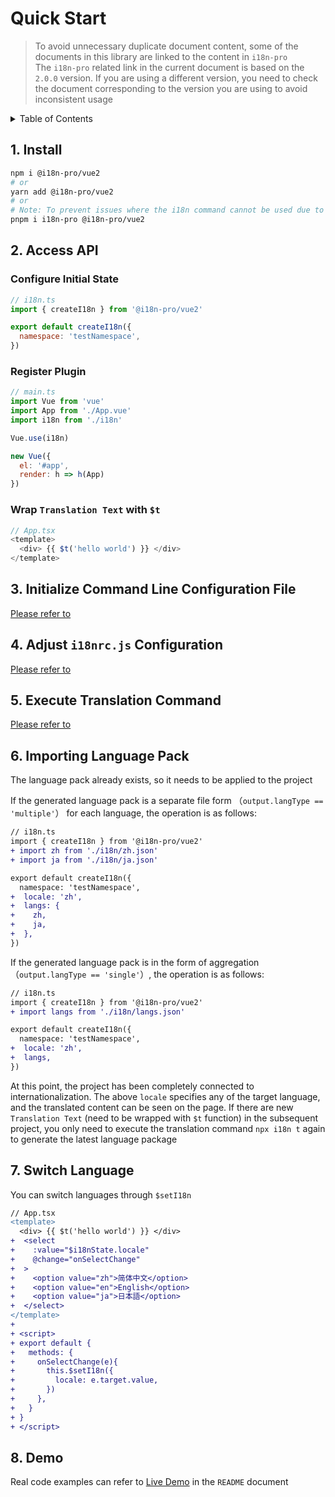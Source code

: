 
# Quick Start

>To avoid unnecessary duplicate document content, some of the documents in this library are linked to the content in  `i18n-pro` <br />The  `i18n-pro`  related link in the current document is based on the  `2.0.0`  version. If you are using a different version, you need to check the document corresponding to the version you are using to avoid inconsistent usage
<details >
  <summary>Table of Contents</summary>

  &emsp;&emsp;[1. Install](#1-install)<br/>
  &emsp;&emsp;[2. Access API](#2-access-api)<br/>
  &emsp;&emsp;&emsp;&emsp;[Configure Initial State](#configure-initial-state)<br/>
  &emsp;&emsp;&emsp;&emsp;[Register Plugin](#register-plugin)<br/>
  &emsp;&emsp;&emsp;&emsp;[Wrap  `Translation Text`  with  `$t` ](#wrap--translation-text--with--$t)<br/>
  &emsp;&emsp;[3. Initialize Command Line Configuration File](#3-initialize-command-line-configuration-file)<br/>
  &emsp;&emsp;[4. Adjust  `i18nrc.js`  Configuration](#4-adjust--i18nrcjs--configuration)<br/>
  &emsp;&emsp;[5. Execute Translation Command](#5-execute-translation-command)<br/>
  &emsp;&emsp;[6. Importing Language Pack](#6-importing-language-pack)<br/>
  &emsp;&emsp;[7. Switch Language](#7-switch-language)<br/>
  &emsp;&emsp;[8. Demo](#8-demo)<br/>

</details>

## 1. Install

```bash
npm i @i18n-pro/vue2
# or
yarn add @i18n-pro/vue2
# or
# Note: To prevent issues where the i18n command cannot be used due to ghost dependencies, it is essential to install i18n-pro when using pnpm
pnpm i i18n-pro @i18n-pro/vue2
```

## 2. Access API

### Configure Initial State

```js
// i18n.ts
import { createI18n } from '@i18n-pro/vue2'

export default createI18n({
  namespace: 'testNamespace',
})
```

### Register Plugin

```js
// main.ts
import Vue from 'vue'
import App from './App.vue'
import i18n from './i18n'

Vue.use(i18n)

new Vue({
  el: '#app',
  render: h => h(App)
})
```

### Wrap  `Translation Text`  with  `$t` 

```js
// App.tsx
<template>
  <div> {{ $t('hello world') }} </div>
</template>
```


## 3. Initialize Command Line Configuration File
[Please refer to](https://github.com/i18n-pro/core/blob/v2.0.0/docs/dist/USAGE.md#3-initialize-command-line-configuration-file)

## 4. Adjust  `i18nrc.js`  Configuration
[Please refer to](https://github.com/i18n-pro/core/blob/v2.0.0/docs/dist/USAGE.md#4-adjust--i18nrcjs--configuration)

## 5. Execute Translation Command
[Please refer to](https://github.com/i18n-pro/core/blob/v2.0.0/docs/dist/USAGE.md#5-execute-translation-command)

## 6. Importing Language Pack
The language pack already exists, so it needs to be applied to the project

If the generated language pack is a separate file form （`output.langType == 'multiple'`） for each language, the operation is as follows:
```diff
// i18n.ts
import { createI18n } from '@i18n-pro/vue2'
+ import zh from './i18n/zh.json'
+ import ja from './i18n/ja.json'

export default createI18n({
  namespace: 'testNamespace',
+  locale: 'zh',
+  langs: {
+    zh,
+    ja,
+  },
})
```
If the generated language pack is in the form of aggregation （`output.langType == 'single'`）, the operation is as follows:
```diff
// i18n.ts
import { createI18n } from '@i18n-pro/vue2'
+ import langs from './i18n/langs.json'

export default createI18n({
  namespace: 'testNamespace',
+  locale: 'zh',
+  langs,
})
```
At this point, the project has been completely connected to internationalization. The above  `locale`  specifies any of the target language, and the translated content can be seen on the page. If there are new  `Translation Text`  (need to be wrapped with  `$t`  function) in the subsequent project, you only need to execute the translation command  `npx i18n t`  again to generate the latest language package

## 7. Switch Language
You can switch languages through  `$setI18n` 
```diff
// App.tsx
<template>
  <div> {{ $t('hello world') }} </div>
+  <select
+    :value="$i18nState.locale"
+    @change="onSelectChange"
+  >
+    <option value="zh">简体中文</option>
+    <option value="en">English</option>
+    <option value="ja">日本語</option>
+  </select>
</template>
+
+ <script>
+ export default {
+   methods: {
+     onSelectChange(e){
+       this.$setI18n({
+         locale: e.target.value,
+       })
+     },
+   }
+ }
+ </script>
```


## 8. Demo
Real code examples can refer to  [Live Demo](https://github.com/i18n-pro/vue2/tree/v0.1.0-alpha.3#live-demo)  in the  `README`  document